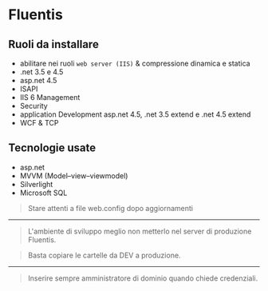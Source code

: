 # Fluentis

## Ruoli da installare
- abilitare nei ruoli `web server (IIS)` & compressione dinamica e statica
- .net 3.5 e 4.5
- asp.net 4.5
- ISAPI
- IIS 6 Management
- Security
- application Development asp.net 4.5, .net 3.5 extend e .net 4.5 extend
- WCF & TCP



## Tecnologie usate
- asp.net
- MVVM (Model–view–viewmodel)
- Silverlight
- Microsoft SQL

> Stare attenti a file web.config dopo aggiornamenti
---
> L'ambiente di sviluppo meglio non metterlo nel server di produzione Fluentis.

> Basta copiare le cartelle da DEV a produzione.

---
> Inserire sempre amministratore di dominio quando chiede credenziali.
